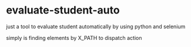 # evaluate-student-auto
just a tool to evaluate student automatically by using python and selenium 

simply is finding elements by X_PATH to dispatch action
